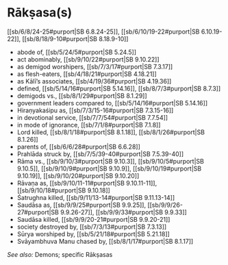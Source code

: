 # Rākṣasa(s)

[[sb/6/8/24-25#purport|SB 6.8.24-25]], [[sb/6/10/19-22#purport|SB 6.10.19-22]], [[sb/8/18/9-10#purport|SB 8.18.9-10]]

* abode of, [[sb/5/24/5#purport|SB 5.24.5]]
* act abominably, [[sb/9/10/22#purport|SB 9.10.22]]
* as demigod worshipers, [[sb/7/3/17#purport|SB 7.3.17]]
* as flesh-eaters, [[sb/4/18/21#purport|SB 4.18.21]]
* as Kālī’s associates, [[sb/4/19/36#purport|SB 4.19.36]]
* defined, [[sb/5/14/16#purport|SB 5.14.16]], [[sb/8/7/3#purport|SB 8.7.3]]
* demigods vs., [[sb/8/1/29#purport|SB 8.1.29]]
* government leaders compared to, [[sb/5/14/16#purport|SB 5.14.16]]
* Hiraṇyakaśipu as, [[sb/7/3/15-16#purport|SB 7.3.15-16]]
* in devotional service, [[sb/7/7/54#purport|SB 7.7.54]]
* in mode of ignorance, [[sb/7/1/8#purport|SB 7.1.8]]
* Lord killed, [[sb/8/1/18#purport|SB 8.1.18]], [[sb/8/1/26#purport|SB 8.1.26]]
* parents of, [[sb/6/6/28#purport|SB 6.6.28]]
* Prahlāda struck by, [[sb/7/5/39-40#purport|SB 7.5.39-40]]
* Rāma vs., [[sb/9/10/3#purport|SB 9.10.3]], [[sb/9/10/5#purport|SB 9.10.5]], [[sb/9/10/9#purport|SB 9.10.9]], [[sb/9/10/19#purport|SB 9.10.19]], [[sb/9/10/20#purport|SB 9.10.20]]
* Rāvaṇa as, [[sb/9/10/11-11#purport|SB 9.10.11-11]], [[sb/9/10/18#purport|SB 9.10.18]]
* Śatrughna killed, [[sb/9/11/13-14#purport|SB 9.11.13-14]]
* Saudāsa as, [[sb/9/9/25#purport|SB 9.9.25]], [[sb/9/9/26-27#purport|SB 9.9.26-27]], [[sb/9/9/33#purport|SB 9.9.33]]
* Saudāsa killed, [[sb/9/9/20-21#purport|SB 9.9.20-21]]
* society destroyed by, [[sb/7/3/13#purport|SB 7.3.13]]
* Sūrya worshiped by, [[sb/5/21/18#purport|SB 5.21.18]]
* Svāyambhuva Manu chased by, [[sb/8/1/17#purport|SB 8.1.17]]

*See also:* Demons; specific Rākṣasas
